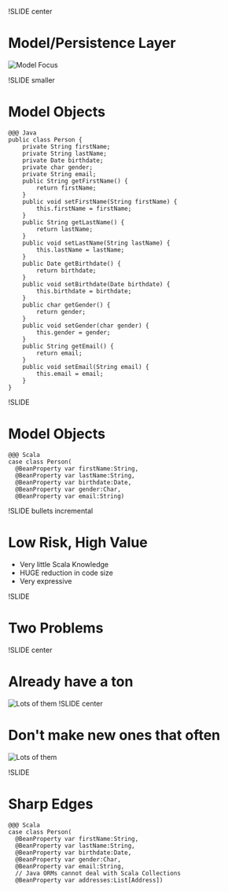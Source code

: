 !SLIDE center
# Model/Persistence Layer
![Model Focus](model_focus.png)

!SLIDE smaller
# Model Objects

    @@@ Java
    public class Person {
        private String firstName;
        private String lastName;
        private Date birthdate;
        private char gender;
        private String email;
        public String getFirstName() {
            return firstName;
        }
        public void setFirstName(String firstName) {
            this.firstName = firstName;
        }
        public String getLastName() {
            return lastName;
        }
        public void setLastName(String lastName) {
            this.lastName = lastName;
        }
        public Date getBirthdate() {
            return birthdate;
        }
        public void setBirthdate(Date birthdate) {
            this.birthdate = birthdate;
        }
        public char getGender() {
            return gender;
        }
        public void setGender(char gender) {
            this.gender = gender;
        }
        public String getEmail() {
            return email;
        }
        public void setEmail(String email) {
            this.email = email;
        }
    }

!SLIDE
# Model Objects

    @@@ Scala
    case class Person(
      @BeanProperty var firstName:String,
      @BeanProperty var lastName:String,
      @BeanProperty var birthdate:Date,
      @BeanProperty var gender:Char,
      @BeanProperty var email:String)

!SLIDE bullets incremental
# Low Risk, High Value
* Very little Scala Knowledge
* HUGE reduction in code size
* Very expressive

!SLIDE 
# Two Problems

!SLIDE center
# Already have a ton
![Lots of them](model_classes.png)
!SLIDE center

# Don't make new ones that often
![Lots of them](model_classes.png)

!SLIDE
# Sharp Edges

    @@@ Scala
    case class Person(
      @BeanProperty var firstName:String,
      @BeanProperty var lastName:String,
      @BeanProperty var birthdate:Date,
      @BeanProperty var gender:Char,
      @BeanProperty var email:String,
      // Java ORMs cannot deal with Scala Collections
      @BeanProperty var addresses:List[Address])
